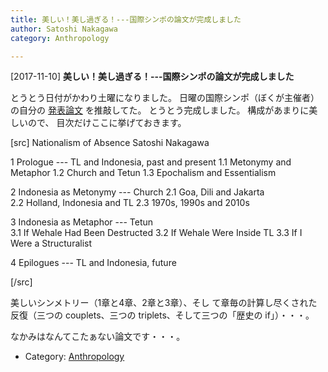 ```yaml
---
title: 美しい！美し過ぎる！---国際シンポの論文が完成しました
author: Satoshi Nakagawa
category: Anthropology

---
```


[2017-11-10] **美しい！美し過ぎる！---国際シンポの論文が完成しました** 

 とうとう日付がかわり土曜になりました。
日曜の国際シンポ（ぼくが主催者）の自分の
[発表論文](/~satoshi/anthrop/works/paper-3/nationalism.html)
を推敲してた。
とうとう完成しました。
構成があまりに美しいので、
目次だけここに挙げておきます。

[src]
Nationalism of Absence
Satoshi Nakagawa

1 Prologue --- TL and Indonesia, past and present
1.1 Metonymy and Metaphor
1.2 Church and Tetun
1.3 Epochalism and Essentialism                                               
                                                                              
2 Indonesia as Metonymy --- Church
2.1 Goa, Dili and Jakarta                                                     
2.2 Holland, Indonesia and TL
2.3 1970s, 1990s and 2010s                                                    
                                                                              
3 Indonesia as Metaphor --- Tetun                                             
3.1 If Wehale Had Been Destructed
3.2 If Wehale Were Inside TL
3.3 If I Were a Structuralist
                                                                              
4 Epilogues --- TL and Indonesia, future

[/src]

 美しいシンメトリー（1章と4章、2章と3章）、そし
て章毎の計算し尽くされた反復（三つの couplets、三つの
triplets、そして三つの「歴史の if」）・・・。

 なかみはなんてこたぁない論文です・・・。

- Category: [Anthropology](https://merapano.github.io/categories.html#Anthropology)

